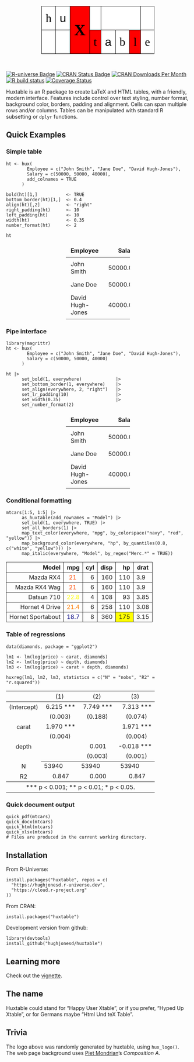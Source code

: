 <table class="huxtable" data-quarto-disable-processing="true"  style="width: fit-content; margin-left: auto; margin-right: auto;" id="tab:logo">
<col><col><col><col><col><col><col><col><tbody>
<tr>
<td class="huxtable-cell" style="vertical-align: middle; text-align: center;  border-style: solid solid solid solid; border-width: 1.2pt 1.2pt 1.2pt 1.2pt; border-top-color: rgb(0, 0, 0);  border-right-color: rgb(0, 0, 0);  border-bottom-color: rgb(0, 0, 0);  border-left-color: rgb(0, 0, 0); padding: 4pt 8pt 4pt 8pt; background-color: rgb(255, 255, 255);   font-family: Times; font-size: 24pt;"><span style="color: rgb(0, 0, 0);">h</span></td><td class="huxtable-cell" style="vertical-align: middle; text-align: center;  border-style: solid solid solid solid; border-width: 1.2pt 1.2pt 1.2pt 1.2pt; border-top-color: rgb(0, 0, 0);  border-right-color: rgb(0, 0, 0);  border-bottom-color: rgb(0, 0, 0);  border-left-color: rgb(0, 0, 0); padding: 4pt 8pt 4pt 8pt; background-color: rgb(255, 255, 255);   font-family: Arial; font-size: 24pt;"><span style="color: rgb(0, 0, 0);">u</span></td><td class="huxtable-cell" rowspan="2" style="vertical-align: middle; text-align: center;  border-style: solid solid solid solid; border-width: 1.2pt 1.2pt 1.2pt 1.2pt; border-top-color: rgb(0, 0, 0);  border-right-color: rgb(0, 0, 0);  border-bottom-color: rgb(0, 0, 0);  border-left-color: rgb(0, 0, 0); padding: 4pt 8pt 4pt 8pt; background-color: rgb(255, 0, 0); font-weight: bold;  font-family: Times; font-size: 32pt;"><span style="color: rgb(0, 0, 0);">X</span></td><td class="huxtable-cell" style="vertical-align: middle; text-align: center;  border-style: solid solid solid solid; border-width: 1.2pt 1.2pt 1.2pt 1.2pt; border-top-color: rgb(0, 0, 0);  border-right-color: rgb(0, 0, 0);  border-bottom-color: rgb(0, 0, 0);  border-left-color: rgb(0, 0, 0); padding: 4pt 8pt 4pt 8pt; background-color: rgb(255, 255, 255);   font-family: Arial; font-size: 24pt;"><span style="color: rgb(0, 0, 0);"></span></td><td class="huxtable-cell" colspan="3" style="vertical-align: middle; text-align: center;  border-style: solid solid solid solid; border-width: 1.2pt 1.2pt 1.2pt 1.2pt; border-top-color: rgb(0, 0, 0);  border-right-color: rgb(0, 0, 0);  border-bottom-color: rgb(0, 0, 0);  border-left-color: rgb(0, 0, 0); padding: 0pt 0pt 0pt 0pt; background-color: rgb(255, 255, 255);   font-family: Arial; font-size: 24pt;"><span style="color: rgb(0, 0, 0);"><div class="mondrian-hole" style="height: 2em; width: 100%; border: none !important; display: block; box-sizing: border-box;">&nbsp;</div></span></td><td class="huxtable-cell" style="vertical-align: middle; text-align: center;  border-style: solid solid solid solid; border-width: 1.2pt 1.2pt 1.2pt 1.2pt; border-top-color: rgb(0, 0, 0);  border-right-color: rgb(0, 0, 0);  border-bottom-color: rgb(0, 0, 0);  border-left-color: rgb(0, 0, 0); padding: 4pt 8pt 4pt 8pt; background-color: rgb(255, 255, 255);   font-family: Times; font-size: 24pt;"><span style="color: rgb(0, 0, 0);"></span></td></tr>
<tr>
<td class="huxtable-cell" style="vertical-align: middle; text-align: center;  border-style: solid solid solid solid; border-width: 1.2pt 1.2pt 1.2pt 1.2pt; border-top-color: rgb(0, 0, 0);  border-right-color: rgb(0, 0, 0);  border-bottom-color: rgb(0, 0, 0);  border-left-color: rgb(0, 0, 0); padding: 0pt 0pt 0pt 0pt; background-color: rgb(255, 255, 255);   font-family: Arial; font-size: 24pt;"><span style="color: rgb(0, 0, 0);"><div class="mondrian-hole" style="height: 2em; width: 100%; border: none !important; display: block; box-sizing: border-box;">&nbsp;</div></span></td><td class="huxtable-cell" style="vertical-align: middle; text-align: center;  border-style: solid solid solid solid; border-width: 1.2pt 1.2pt 1.2pt 1.2pt; border-top-color: rgb(0, 0, 0);  border-right-color: rgb(0, 0, 0);  border-bottom-color: rgb(0, 0, 0);  border-left-color: rgb(0, 0, 0); padding: 4pt 8pt 4pt 8pt; background-color: rgb(255, 255, 255);   font-family: Arial; font-size: 24pt;"><span style="color: rgb(0, 0, 0);"></span></td><td class="huxtable-cell" style="vertical-align: middle; text-align: center;  border-style: solid solid solid solid; border-width: 1.2pt 1.2pt 1.2pt 1.2pt; border-top-color: rgb(0, 0, 0);  border-right-color: rgb(0, 0, 0);  border-bottom-color: rgb(0, 0, 0);  border-left-color: rgb(0, 0, 0); padding: 4pt 8pt 4pt 8pt; background-color: rgb(255, 0, 0);   font-family: Times; font-size: 24pt;"><span style="color: rgb(0, 0, 0);">t</span></td><td class="huxtable-cell" style="vertical-align: middle; text-align: center;  border-style: solid solid solid solid; border-width: 1.2pt 1.2pt 1.2pt 1.2pt; border-top-color: rgb(0, 0, 0);  border-right-color: rgb(0, 0, 0);  border-bottom-color: rgb(0, 0, 0);  border-left-color: rgb(0, 0, 0); padding: 4pt 8pt 4pt 8pt; background-color: rgb(255, 255, 255);   font-family: Arial; font-size: 24pt;"><span style="color: rgb(0, 0, 0);">a</span></td><td class="huxtable-cell" style="vertical-align: middle; text-align: center;  border-style: solid solid solid solid; border-width: 1.2pt 1.2pt 1.2pt 1.2pt; border-top-color: rgb(0, 0, 0);  border-right-color: rgb(0, 0, 0);  border-bottom-color: rgb(0, 0, 0);  border-left-color: rgb(0, 0, 0); padding: 4pt 8pt 4pt 8pt; background-color: rgb(255, 255, 255);   font-family: Times; font-size: 24pt;"><span style="color: rgb(0, 0, 0);">b</span></td><td class="huxtable-cell" style="vertical-align: middle; text-align: center;  border-style: solid solid solid solid; border-width: 1.2pt 1.2pt 1.2pt 1.2pt; border-top-color: rgb(0, 0, 0);  border-right-color: rgb(0, 0, 0);  border-bottom-color: rgb(0, 0, 0);  border-left-color: rgb(0, 0, 0); padding: 4pt 8pt 4pt 8pt; background-color: rgb(255, 0, 0);   font-family: Times; font-size: 24pt;"><span style="color: rgb(0, 0, 0);">l</span></td><td class="huxtable-cell" style="vertical-align: middle; text-align: center;  border-style: solid solid solid solid; border-width: 1.2pt 1.2pt 1.2pt 1.2pt; border-top-color: rgb(0, 0, 0);  border-right-color: rgb(0, 0, 0);  border-bottom-color: rgb(0, 0, 0);  border-left-color: rgb(0, 0, 0); padding: 4pt 8pt 4pt 8pt; background-color: rgb(255, 255, 255);   font-family: Times; font-size: 24pt;"><span style="color: rgb(0, 0, 0);">e</span></td></tr>
</tbody>
</table>

<br>

<!-- badges: start -->

[![R-universe
Badge](https://hughjonesd.r-universe.dev/badges/huxtable)](https://hughjonesd.r-universe.dev/huxtable)
[![CRAN Status
Badge](https://www.r-pkg.org/badges/version/huxtable)](https://cran.r-project.org/package=huxtable)
[![CRAN Downloads Per
Month](https://cranlogs.r-pkg.org/badges/huxtable)](https://CRAN.R-project.org/package=huxtable)
[![R build
status](https://github.com/hughjonesd/huxtable/workflows/R-CMD-check/badge.svg)](https://github.com/hughjonesd/huxtable/actions)
[![Coverage
Status](https://img.shields.io/codecov/c/github/hughjonesd/huxtable/master.svg)](https://app.codecov.io/github/hughjonesd/huxtable?branch=master)
<!-- badges: end -->

Huxtable is an R package to create LaTeX and HTML tables, with a
friendly, modern interface. Features include control over text styling,
number format, background color, borders, padding and alignment. Cells
can span multiple rows and/or columns. Tables can be manipulated with
standard R subsetting or `dplyr` functions.

## Quick Examples

### Simple table

    ht <- hux(
            Employee = c("John Smith", "Jane Doe", "David Hugh-Jones"),
            Salary = c(50000, 50000, 40000),
            add_colnames = TRUE
          )

    bold(ht)[1,]           <- TRUE
    bottom_border(ht)[1,]  <- 0.4
    align(ht)[,2]          <- "right"
    right_padding(ht)      <- 10
    left_padding(ht)       <- 10
    width(ht)              <- 0.35
    number_format(ht)      <- 2

    ht

<table class="huxtable" data-quarto-disable-processing="true"  style="width: 35%; margin-left: auto; margin-right: auto;" id="tab:simple-table">
<col><col><thead>
<tr>
<th class="huxtable-cell huxtable-header" style="border-style: solid solid solid solid; border-width: 0pt 0pt 0.4pt 0pt;    padding: 6pt 10pt 6pt 10pt;">Employee</th><th class="huxtable-cell huxtable-header" style="text-align: right;  border-style: solid solid solid solid; border-width: 0pt 0pt 0.4pt 0pt;    padding: 6pt 10pt 6pt 10pt;">Salary</th></tr>
</thead>
<tbody>
<tr>
<td class="huxtable-cell" style="border-style: solid solid solid solid; border-width: 0.4pt 0pt 0pt 0pt;    padding: 6pt 10pt 6pt 10pt;">John Smith</td><td class="huxtable-cell" style="text-align: right;  border-style: solid solid solid solid; border-width: 0.4pt 0pt 0pt 0pt;    padding: 6pt 10pt 6pt 10pt;">50000.00</td></tr>
<tr>
<td class="huxtable-cell" style="border-style: solid solid solid solid; border-width: 0pt 0pt 0pt 0pt;    padding: 6pt 10pt 6pt 10pt;">Jane Doe</td><td class="huxtable-cell" style="text-align: right;  border-style: solid solid solid solid; border-width: 0pt 0pt 0pt 0pt;    padding: 6pt 10pt 6pt 10pt;">50000.00</td></tr>
<tr>
<td class="huxtable-cell" style="border-style: solid solid solid solid; border-width: 0pt 0pt 0pt 0pt;    padding: 6pt 10pt 6pt 10pt;">David Hugh-Jones</td><td class="huxtable-cell" style="text-align: right;  border-style: solid solid solid solid; border-width: 0pt 0pt 0pt 0pt;    padding: 6pt 10pt 6pt 10pt;">40000.00</td></tr>
</tbody>
</table>

### Pipe interface

    library(magrittr)
    ht <- hux(
            Employee = c("John Smith", "Jane Doe", "David Hugh-Jones"),
            Salary = c(50000, 50000, 40000)
          )

    ht |>
          set_bold(1, everywhere)             |>
          set_bottom_border(1, everywhere)    |>
          set_align(everywhere, 2, "right")   |>
          set_lr_padding(10)                  |>
          set_width(0.35)                     |>
          set_number_format(2)

<table class="huxtable" data-quarto-disable-processing="true"  style="width: 35%; margin-left: auto; margin-right: auto;" id="tab:pipe-interface">
<col><col><thead>
<tr>
<th class="huxtable-cell huxtable-header" style="border-style: solid solid solid solid; border-width: 0pt 0pt 0.4pt 0pt;    padding: 6pt 10pt 6pt 10pt;">Employee</th><th class="huxtable-cell huxtable-header" style="text-align: right;  border-style: solid solid solid solid; border-width: 0pt 0pt 0.4pt 0pt;    padding: 6pt 10pt 6pt 10pt;">Salary</th></tr>
</thead>
<tbody>
<tr>
<td class="huxtable-cell" style="border-style: solid solid solid solid; border-width: 0.4pt 0pt 0pt 0pt;    padding: 6pt 10pt 6pt 10pt;">John Smith</td><td class="huxtable-cell" style="text-align: right;  border-style: solid solid solid solid; border-width: 0.4pt 0pt 0pt 0pt;    padding: 6pt 10pt 6pt 10pt;">50000.00</td></tr>
<tr>
<td class="huxtable-cell" style="border-style: solid solid solid solid; border-width: 0pt 0pt 0pt 0pt;    padding: 6pt 10pt 6pt 10pt;">Jane Doe</td><td class="huxtable-cell" style="text-align: right;  border-style: solid solid solid solid; border-width: 0pt 0pt 0pt 0pt;    padding: 6pt 10pt 6pt 10pt;">50000.00</td></tr>
<tr>
<td class="huxtable-cell" style="border-style: solid solid solid solid; border-width: 0pt 0pt 0pt 0pt;    padding: 6pt 10pt 6pt 10pt;">David Hugh-Jones</td><td class="huxtable-cell" style="text-align: right;  border-style: solid solid solid solid; border-width: 0pt 0pt 0pt 0pt;    padding: 6pt 10pt 6pt 10pt;">40000.00</td></tr>
</tbody>
</table>

### Conditional formatting

    mtcars[1:5, 1:5] |>
          as_huxtable(add_rownames = "Model") |>
          set_bold(1, everywhere, TRUE) |>
          set_all_borders(1) |>
          map_text_color(everywhere, "mpg", by_colorspace("navy", "red", "yellow")) |>
          map_background_color(everywhere, "hp", by_quantiles(0.8, c("white", "yellow"))) |>
          map_italic(everywhere, "Model", by_regex("Merc.*" = TRUE))

<table class="huxtable" data-quarto-disable-processing="true"  style="margin-left: auto; margin-right: auto;" id="tab:conditional-formatting">
<col><col><col><col><col><col><thead>
<tr>
<th class="huxtable-cell huxtable-header" style="text-align: right;  border-style: solid solid solid solid; border-width: 1pt 1pt 1pt 1pt;">Model</th><th class="huxtable-cell huxtable-header" style="text-align: right;  border-style: solid solid solid solid; border-width: 1pt 1pt 1pt 1pt;">mpg</th><th class="huxtable-cell huxtable-header" style="text-align: right;  border-style: solid solid solid solid; border-width: 1pt 1pt 1pt 1pt;">cyl</th><th class="huxtable-cell huxtable-header" style="text-align: right;  border-style: solid solid solid solid; border-width: 1pt 1pt 1pt 1pt;">disp</th><th class="huxtable-cell huxtable-header" style="text-align: right;  border-style: solid solid solid solid; border-width: 1pt 1pt 1pt 1pt;">hp</th><th class="huxtable-cell huxtable-header" style="border-style: solid solid solid solid; border-width: 1pt 1pt 1pt 1pt;">drat</th></tr>
</thead>
<tbody>
<tr>
<td class="huxtable-cell" style="text-align: right;  border-style: solid solid solid solid; border-width: 1pt 1pt 1pt 1pt;">Mazda RX4</td><td class="huxtable-cell" style="text-align: right;  border-style: solid solid solid solid; border-width: 1pt 1pt 1pt 1pt;"><span style="color: rgb(255, 72, 0);">21&nbsp;&nbsp;</span></td><td class="huxtable-cell" style="text-align: right;  border-style: solid solid solid solid; border-width: 1pt 1pt 1pt 1pt;">6</td><td class="huxtable-cell" style="text-align: right;  border-style: solid solid solid solid; border-width: 1pt 1pt 1pt 1pt;">160</td><td class="huxtable-cell" style="text-align: right;  border-style: solid solid solid solid; border-width: 1pt 1pt 1pt 1pt;     background-color: rgb(255, 255, 255);">110</td><td class="huxtable-cell" style="border-style: solid solid solid solid; border-width: 1pt 1pt 1pt 1pt;">3.9</td></tr>
<tr>
<td class="huxtable-cell" style="text-align: right;  border-style: solid solid solid solid; border-width: 1pt 1pt 1pt 1pt;">Mazda RX4 Wag</td><td class="huxtable-cell" style="text-align: right;  border-style: solid solid solid solid; border-width: 1pt 1pt 1pt 1pt;"><span style="color: rgb(255, 72, 0);">21&nbsp;&nbsp;</span></td><td class="huxtable-cell" style="text-align: right;  border-style: solid solid solid solid; border-width: 1pt 1pt 1pt 1pt;">6</td><td class="huxtable-cell" style="text-align: right;  border-style: solid solid solid solid; border-width: 1pt 1pt 1pt 1pt;">160</td><td class="huxtable-cell" style="text-align: right;  border-style: solid solid solid solid; border-width: 1pt 1pt 1pt 1pt;     background-color: rgb(255, 255, 255);">110</td><td class="huxtable-cell" style="border-style: solid solid solid solid; border-width: 1pt 1pt 1pt 1pt;">3.9</td></tr>
<tr>
<td class="huxtable-cell" style="text-align: right;  border-style: solid solid solid solid; border-width: 1pt 1pt 1pt 1pt;">Datsun 710</td><td class="huxtable-cell" style="text-align: right;  border-style: solid solid solid solid; border-width: 1pt 1pt 1pt 1pt;"><span style="color: rgb(255, 255, 0);">22.8</span></td><td class="huxtable-cell" style="text-align: right;  border-style: solid solid solid solid; border-width: 1pt 1pt 1pt 1pt;">4</td><td class="huxtable-cell" style="text-align: right;  border-style: solid solid solid solid; border-width: 1pt 1pt 1pt 1pt;">108</td><td class="huxtable-cell" style="text-align: right;  border-style: solid solid solid solid; border-width: 1pt 1pt 1pt 1pt;     background-color: rgb(255, 255, 255);">93</td><td class="huxtable-cell" style="border-style: solid solid solid solid; border-width: 1pt 1pt 1pt 1pt;">3.85</td></tr>
<tr>
<td class="huxtable-cell" style="text-align: right;  border-style: solid solid solid solid; border-width: 1pt 1pt 1pt 1pt;">Hornet 4 Drive</td><td class="huxtable-cell" style="text-align: right;  border-style: solid solid solid solid; border-width: 1pt 1pt 1pt 1pt;"><span style="color: rgb(255, 123, 0);">21.4</span></td><td class="huxtable-cell" style="text-align: right;  border-style: solid solid solid solid; border-width: 1pt 1pt 1pt 1pt;">6</td><td class="huxtable-cell" style="text-align: right;  border-style: solid solid solid solid; border-width: 1pt 1pt 1pt 1pt;">258</td><td class="huxtable-cell" style="text-align: right;  border-style: solid solid solid solid; border-width: 1pt 1pt 1pt 1pt;     background-color: rgb(255, 255, 255);">110</td><td class="huxtable-cell" style="border-style: solid solid solid solid; border-width: 1pt 1pt 1pt 1pt;">3.08</td></tr>
<tr>
<td class="huxtable-cell" style="text-align: right;  border-style: solid solid solid solid; border-width: 1pt 1pt 1pt 1pt;">Hornet Sportabout</td><td class="huxtable-cell" style="text-align: right;  border-style: solid solid solid solid; border-width: 1pt 1pt 1pt 1pt;"><span style="color: rgb(0, 0, 128);">18.7</span></td><td class="huxtable-cell" style="text-align: right;  border-style: solid solid solid solid; border-width: 1pt 1pt 1pt 1pt;">8</td><td class="huxtable-cell" style="text-align: right;  border-style: solid solid solid solid; border-width: 1pt 1pt 1pt 1pt;">360</td><td class="huxtable-cell" style="text-align: right;  border-style: solid solid solid solid; border-width: 1pt 1pt 1pt 1pt;     background-color: rgb(255, 255, 0);">175</td><td class="huxtable-cell" style="border-style: solid solid solid solid; border-width: 1pt 1pt 1pt 1pt;">3.15</td></tr>
</tbody>
</table>

### Table of regressions

    data(diamonds, package = "ggplot2")

    lm1 <- lm(log(price) ~ carat, diamonds)
    lm2 <- lm(log(price) ~ depth, diamonds)
    lm3 <- lm(log(price) ~ carat + depth, diamonds)

    huxreg(lm1, lm2, lm3, statistics = c("N" = "nobs", "R2" = "r.squared"))

<table class="huxtable" data-quarto-disable-processing="true"  style="margin-left: auto; margin-right: auto;" id="tab:regression-table">
<col><col><col><col><thead>
<tr>
<th class="huxtable-cell huxtable-header" style="text-align: center;  border-style: solid solid solid solid; border-width: 0.8pt 0pt 0pt 0pt;      font-weight: normal;"></th><th class="huxtable-cell huxtable-header" style="text-align: center;  border-style: solid solid solid solid; border-width: 0.8pt 0pt 0.4pt 0pt;      font-weight: normal;">(1)</th><th class="huxtable-cell huxtable-header" style="text-align: center;  border-style: solid solid solid solid; border-width: 0.8pt 0pt 0.4pt 0pt;      font-weight: normal;">(2)</th><th class="huxtable-cell huxtable-header" style="text-align: center;  border-style: solid solid solid solid; border-width: 0.8pt 0pt 0.4pt 0pt;      font-weight: normal;">(3)</th></tr>
</thead>
<tbody>
<tr>
<th class="huxtable-cell huxtable-header" style="border-style: solid solid solid solid; border-width: 0pt 0pt 0pt 0pt;      font-weight: normal;">(Intercept)</th><td class="huxtable-cell" style="text-align: right;  border-style: solid solid solid solid; border-width: 0.4pt 0pt 0pt 0pt;">6.215 ***</td><td class="huxtable-cell" style="text-align: right;  border-style: solid solid solid solid; border-width: 0.4pt 0pt 0pt 0pt;">7.749 ***</td><td class="huxtable-cell" style="text-align: right;  border-style: solid solid solid solid; border-width: 0.4pt 0pt 0pt 0pt;">7.313 ***</td></tr>
<tr>
<th class="huxtable-cell huxtable-header" style="border-style: solid solid solid solid; border-width: 0pt 0pt 0pt 0pt;      font-weight: normal;"></th><td class="huxtable-cell" style="text-align: right;  border-style: solid solid solid solid; border-width: 0pt 0pt 0pt 0pt;">(0.003)&nbsp;&nbsp;&nbsp;</td><td class="huxtable-cell" style="text-align: right;  border-style: solid solid solid solid; border-width: 0pt 0pt 0pt 0pt;">(0.188)&nbsp;&nbsp;&nbsp;</td><td class="huxtable-cell" style="text-align: right;  border-style: solid solid solid solid; border-width: 0pt 0pt 0pt 0pt;">(0.074)&nbsp;&nbsp;&nbsp;</td></tr>
<tr>
<th class="huxtable-cell huxtable-header" style="border-style: solid solid solid solid; border-width: 0pt 0pt 0pt 0pt;      font-weight: normal;">carat</th><td class="huxtable-cell" style="text-align: right;  border-style: solid solid solid solid; border-width: 0pt 0pt 0pt 0pt;">1.970 ***</td><td class="huxtable-cell" style="text-align: right;  border-style: solid solid solid solid; border-width: 0pt 0pt 0pt 0pt;">&nbsp;&nbsp;&nbsp;&nbsp;&nbsp;&nbsp;&nbsp;&nbsp;</td><td class="huxtable-cell" style="text-align: right;  border-style: solid solid solid solid; border-width: 0pt 0pt 0pt 0pt;">1.971 ***</td></tr>
<tr>
<th class="huxtable-cell huxtable-header" style="border-style: solid solid solid solid; border-width: 0pt 0pt 0pt 0pt;      font-weight: normal;"></th><td class="huxtable-cell" style="text-align: right;  border-style: solid solid solid solid; border-width: 0pt 0pt 0pt 0pt;">(0.004)&nbsp;&nbsp;&nbsp;</td><td class="huxtable-cell" style="text-align: right;  border-style: solid solid solid solid; border-width: 0pt 0pt 0pt 0pt;">&nbsp;&nbsp;&nbsp;&nbsp;&nbsp;&nbsp;&nbsp;&nbsp;</td><td class="huxtable-cell" style="text-align: right;  border-style: solid solid solid solid; border-width: 0pt 0pt 0pt 0pt;">(0.004)&nbsp;&nbsp;&nbsp;</td></tr>
<tr>
<th class="huxtable-cell huxtable-header" style="border-style: solid solid solid solid; border-width: 0pt 0pt 0pt 0pt;      font-weight: normal;">depth</th><td class="huxtable-cell" style="text-align: right;  border-style: solid solid solid solid; border-width: 0pt 0pt 0pt 0pt;">&nbsp;&nbsp;&nbsp;&nbsp;&nbsp;&nbsp;&nbsp;&nbsp;</td><td class="huxtable-cell" style="text-align: right;  border-style: solid solid solid solid; border-width: 0pt 0pt 0pt 0pt;">0.001&nbsp;&nbsp;&nbsp;&nbsp;</td><td class="huxtable-cell" style="text-align: right;  border-style: solid solid solid solid; border-width: 0pt 0pt 0pt 0pt;">-0.018 ***</td></tr>
<tr>
<th class="huxtable-cell huxtable-header" style="border-style: solid solid solid solid; border-width: 0pt 0pt 0pt 0pt;      font-weight: normal;"></th><td class="huxtable-cell" style="text-align: right;  border-style: solid solid solid solid; border-width: 0pt 0pt 0.4pt 0pt;">&nbsp;&nbsp;&nbsp;&nbsp;&nbsp;&nbsp;&nbsp;&nbsp;</td><td class="huxtable-cell" style="text-align: right;  border-style: solid solid solid solid; border-width: 0pt 0pt 0.4pt 0pt;">(0.003)&nbsp;&nbsp;&nbsp;</td><td class="huxtable-cell" style="text-align: right;  border-style: solid solid solid solid; border-width: 0pt 0pt 0.4pt 0pt;">(0.001)&nbsp;&nbsp;&nbsp;</td></tr>
<tr>
<th class="huxtable-cell huxtable-header" style="border-style: solid solid solid solid; border-width: 0pt 0pt 0pt 0pt;      font-weight: normal;">N</th><td class="huxtable-cell" style="text-align: right;  border-style: solid solid solid solid; border-width: 0.4pt 0pt 0pt 0pt;">53940&nbsp;&nbsp;&nbsp;&nbsp;&nbsp;&nbsp;&nbsp;&nbsp;</td><td class="huxtable-cell" style="text-align: right;  border-style: solid solid solid solid; border-width: 0.4pt 0pt 0pt 0pt;">53940&nbsp;&nbsp;&nbsp;&nbsp;&nbsp;&nbsp;&nbsp;&nbsp;</td><td class="huxtable-cell" style="text-align: right;  border-style: solid solid solid solid; border-width: 0.4pt 0pt 0pt 0pt;">53940&nbsp;&nbsp;&nbsp;&nbsp;&nbsp;&nbsp;&nbsp;&nbsp;</td></tr>
<tr>
<th class="huxtable-cell huxtable-header" style="border-style: solid solid solid solid; border-width: 0pt 0pt 0.8pt 0pt;      font-weight: normal;">R2</th><td class="huxtable-cell" style="text-align: right;  border-style: solid solid solid solid; border-width: 0pt 0pt 0.8pt 0pt;">0.847&nbsp;&nbsp;&nbsp;&nbsp;</td><td class="huxtable-cell" style="text-align: right;  border-style: solid solid solid solid; border-width: 0pt 0pt 0.8pt 0pt;">0.000&nbsp;&nbsp;&nbsp;&nbsp;</td><td class="huxtable-cell" style="text-align: right;  border-style: solid solid solid solid; border-width: 0pt 0pt 0.8pt 0pt;">0.847&nbsp;&nbsp;&nbsp;&nbsp;</td></tr>
<tr>
<th class="huxtable-cell huxtable-header" colspan="4" style="border-style: solid solid solid solid; border-width: 0.8pt 0pt 0pt 0pt;      font-weight: normal;">*** p &lt; 0.001; ** p &lt; 0.01; * p &lt; 0.05.</th></tr>
</tbody>
</table>

### Quick document output

    quick_pdf(mtcars)
    quick_docx(mtcars)
    quick_html(mtcars)
    quick_xlsx(mtcars)
    # Files are produced in the current working directory.

## Installation

From R-Universe:

    install.packages("huxtable", repos = c(
      "https://hughjonesd.r-universe.dev",
      "https://cloud.r-project.org"
    ))

From CRAN:

    install.packages("huxtable")

Development version from github:

    library(devtools)
    install_github("hughjonesd/huxtable")

## Learning more

Check out the [vignette](articles/huxtable.html).

## The name

Huxtable could stand for “Happy User Xtable”, or if you prefer, “Hyped
Up Xtable”, or for Germans maybe “Html Und teX Table”.

## Trivia

The logo above was randomly generated by huxtable, using `hux_logo()`.
The web page background uses [Piet
Mondrian](https://en.wikipedia.org/wiki/Piet_Mondrian)’s *Composition
A*.
